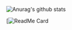![Anurag's github stats](https://github-readme-stats.vercel.app/api?username=OliverBaibai&show_icons=true&theme=radical)

[![ReadMe Card](https://github-readme-stats.vercel.app/api/pin/?username=OliverBaibai&repo=github-readme-stats)
